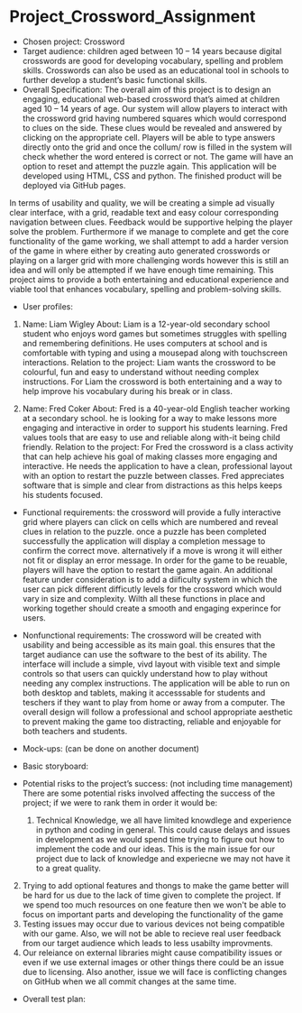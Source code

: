 # Project_Crossword_Assignment
-	Chosen project: Crossword  
-	Target audience: children aged between 10 – 14 years because digital crosswords are good for developing vocabulary, spelling and problem skills. Crosswords can also be used as an educational tool in schools to further develop a student’s basic functional skills. 
-	Overall Specification:  The overall aim of this project is to design an engaging, educational web-based crossword that’s aimed at children aged 10 – 14 years of age. Our system will allow players to interact with the crossword grid having numbered squares which would correspond to clues on the side. These clues would be revealed and answered by clicking on the appropriate cell. Players will be able to type answers directly onto the grid and once the collum/ row is filled in the system will check whether the word entered is correct or not. The game will have an option to reset and attempt the puzzle again. This application will be developed using HTML, CSS and python. The finished product will be deployed via GitHub pages.

In terms of usability and quality, we will be creating a simple ad visually clear interface, with a grid, readable text and easy colour corresponding navigation between clues. Feedback would be supportive helping the player solve the problem. Furthermore if we manage to complete and get the core functionality of the game working, we shall attempt to add a harder version of the game in where either by creating auto generated crosswords or playing on a larger grid with more challenging words however this is still an idea and will only be attempted if we have enough time remaining. This project aims to provide a both entertaining and educational experience and viable tool that enhances vocabulary, spelling and problem-solving skills. 

-	User profiles: 
1)	Name: Liam Wigley 
About: Liam is a 12-year-old secondary school student who enjoys word games but sometimes struggles with spelling and remembering definitions. He uses computers at school and is comfortable with typing and using a mousepad along with touchscreen interactions. 
Relation to the project: Liam wants the crossword to be colourful, fun and easy to understand without needing complex instructions. For Liam the crossword is both entertaining and a way to help improve his vocabulary during his break or in class. 

2)	Name: Fred Coker 
About: Fred is a 40-year-old English teacher working at a secondary school. he is looking for a way to make lessons more engaging and interactive in order to support his students learning. Fred values tools that are easy to use and reliable along with-it being child friendly.
Relation to the project: For Fred the crossword is a class activity that can help achieve his goal of making classes more engaging and interactive. He needs the application to have a clean, professional layout with an option to restart the puzzle between classes. Fred appreciates software that is simple and clear from distractions as this helps keeps his students focused. 	

-	Functional requirements: the crossword will provide a fully interactive grid where players can click on cells which are numbered and reveal clues in relation to the puzzle. once a puzzle has been completed successfully the application will display a completion message to confirm the correct move. alternatively if a move is wrong it will either not fit or display an error message. In order for the game to be reuable, players will have the option to restart the game again. An additional feature under consideration is to add a diificulty system in which the user can pick different difficutly levels for the crossword which would vary in size and complexity. Wilth all these functions in place and working together should create a smooth and engaging experince for users. 


-	Nonfunctional requirements: The crossword will be created with usability and being accessible as its main goal. this ensures that the  target audiance can use the software  to the best of its ability. The interface will include a simple, vivd layout with visible text and simple controls so that users can quickly understand how to play without needing any complex instructions. The application will be able to run on both desktop and tablets, making it accesssable for students and teschers if they want to play from home or away from a computer. The overall design will follow a professional and school appropriate aesthetic to prevent making the game too distracting, reliable and enjoyable for both teachers and students.


-	Mock-ups: (can be done on another document)

-	Basic storyboard: 


-	Potential risks to the project’s success: (not including time management)
  There are some potential risks involved affecting the success of the project; if we were to rank them in order it would be:
 	1. Technical Knowledge, we all have limited knowdlege and experience in python and coding in general. This could cause delays and issues in development as we would spend time trying to figure out how to implement the code and our ideas. This is the main issue for our project due to lack of knowledge and experiecne we may not have it to a great quality.
  2. Trying to add optional features and thongs to make the game better will be hard for us due to the lack of time given to complete the project. If we spend too much resources on one feature then we won't be able to focus on important parts and developing the functionality of the game
  3. Testing issues may occur due to various devices not being compatible with our game. Also, we will not be able to recieve real user feedback from our target audience which leads to less usabilty improvments.
  4. Our releiance on external libraries might cause compatibility issues or even if we use external images or other things there could be an issue due to licensing. Also another, issue we will face is conflicting changes on GitHub when we all commit changes at the same time.


-	Overall test plan:

